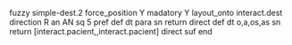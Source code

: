 fuzzy simple-dest.2
   force_position Y
   madatory Y
   layout_onto interact.dest
   direction R
   an AN
   sq 5
   pref 
   def 
    dt para
    sn 
    return 
    direct 
   def 
    dt o,a,os,as
    sn 
    return [interact.pacient,,interact.pacient]
    direct 
   suf 
end
